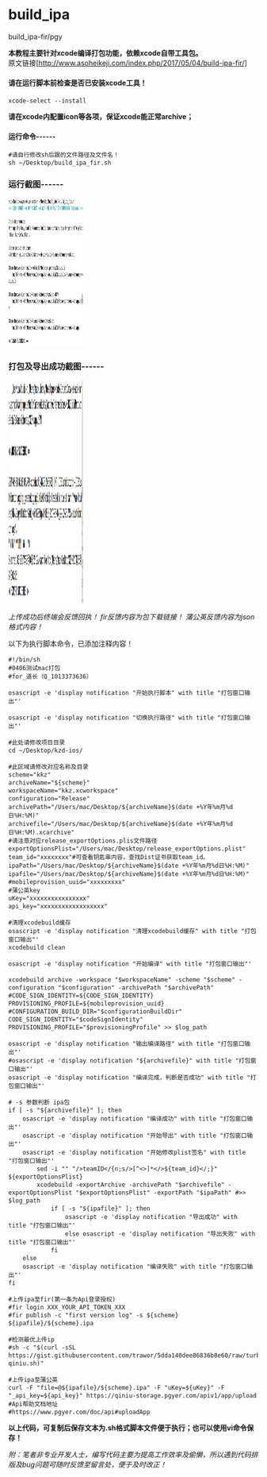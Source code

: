 # build_ipa
build_ipa-fir/pgy </br>

**本教程主要针对xcode编译打包功能，依赖xcode自带工具包。** </br>
原文链接[http://www.asoheikeji.com/index.php/2017/05/04/build-ipa-fir/] </br>
#### 请在运行脚本前检查是否已安装xcode工具！
```
xcode-select --install
```

**请在xcode内配置icon等各项，保证xcode能正常archive；**

#### 运行命令------
```
#请自行修改sh后跟的文件路径及文件名！
sh ~/Desktop/build_ipa_fir.sh
```

### 运行截图------
<img src="/1.jpeg" alt="1" height="300" width="150" > </br>
### 打包及导出成功截图------
<img src="/2.jpeg" alt="2" height="450" width="150" > </br>

*上传成功后终端会反馈回执！
fir反馈内容为包下载链接！
蒲公英反馈内容为json格式内容！*

以下为执行脚本命令，已添加注释内容！
```
#!/bin/sh
#0406测试mac打包
#for_道长（Q_1013373636）

osascript -e 'display notification "开始执行脚本" with title "打包窗口输出"'

osascript -e 'display notification "切换执行路径" with title "打包窗口输出"'

#此处请修改项目目录
cd ~/Desktop/kzd-ios/

#此区域请修改对应名称及目录
scheme="kkz"
archiveName="${scheme}"
workspaceName="kkz.xcworkspace"
configuration="Release"
archivePath="/Users/mac/Desktop/${archiveName}$(date +%Y年%m月%d日%H:%M)"
archivefile="/Users/mac/Desktop/${archiveName}$(date +%Y年%m月%d日%H:%M).xcarchive"
#请注意对应release_exportOptions.plis文件路径
exportOptionsPlist="/Users/mac/Desktop/release_exportOptions.plist"
team_id="xxxxxxxx"#可查看钥匙串内容，查找Dist证书获取team_id。
ipaPath="/Users/mac/Desktop/${archiveName}$(date +%Y年%m月%d日%H:%M)"
ipafile="/Users/mac/Desktop/${archiveName}$(date +%Y年%m月%d日%H:%M)"
#mobileprovision_uuid="xxxxxxxxx"
#蒲公英key
uKey="xxxxxxxxxxxxxxxx"
api_key="xxxxxxxxxxxxxxxxxx"

#清理xcodebuild缓存
osascript -e 'display notification "清理xcodebuild缓存" with title "打包窗口输出"'
xcodebuild clean

osascript -e 'display notification "开始编译" with title "打包窗口输出"'

xcodebuild archive -workspace "$workspaceName" -scheme "$scheme" -configuration "$configuration" -archivePath "$archivePath" #CODE_SIGN_IDENTITY=${CODE_SIGN_IDENTITY} PROVISIONING_PROFILE=${mobileprovision_uuid} #CONFIGURATION_BUILD_DIR="$configurationBuildDir" CODE_SIGN_IDENTITY="$codeSignIdentity" PROVISIONING_PROFILE="$provisioningProfile" >> $log_path

osascript -e 'display notification "输出编译路径" with title "打包窗口输出"'
#osascript -e 'display notification "${archivefile}" with title "打包窗口输出"'
osascript -e 'display notification "编译完成，判断是否成功" with title "打包窗口输出"'

# -s 参数判断 ipa包 
if [ -s "${archivefile}" ]; then
	osascript -e 'display notification "编译成功" with title "打包窗口输出"'
	osascript -e 'display notification "开始导出" with title "打包窗口输出"'
	osascript -e 'display notification "开始修改plist签名" with title "打包窗口输出"'
		sed -i "" "/>teamID</{n;s/>[^<>]*</>${team_id}</;}" ${exportOptionsPlist}
    	xcodebuild -exportArchive -archivePath "$archivefile" -exportOptionsPlist "$exportOptionsPlist" -exportPath "$ipaPath" #>> $log_path
    		if [ -s "${ipafile}" ]; then
    			osascript -e 'display notification "导出成功" with title "打包窗口输出"'
    			else osascript -e 'display notification "导出失败" with title "打包窗口输出"'
    		fi
	else
	osascript -e 'display notification "编译失败" with title "打包窗口输出"'
fi

#上传ipa至fir(第一条为Api登录授权)
#fir login XXX_YOUR_API_TOKEN_XXX
#fir publish -c "first version log" -s ${scheme} ${ipafile}/${scheme}.ipa

#检测最优上传ip
#sh -c "$(curl -sSL https://gist.githubusercontent.com/trawor/5dda140dee86836b8e60/raw/turbo-qiniu.sh)"

#上传ipa至蒲公英
curl -F "file=@${ipafile}/${scheme}.ipa" -F "uKey=${uKey}" -F "_api_key=${api_key}" https://qiniu-storage.pgyer.com/apiv1/app/upload
#Api帮助文档地址
#https://www.pgyer.com/doc/api#uploadApp
```

**以上代码，可复制后保存文本为.sh格式脚本文件便于执行；也可以使用vi命令保存！**

*附：笔者非专业开发人士，编写代码主要为提高工作效率及偷懒，所以遇到代码排版及bug问题可随时反馈至留言处，便于及时改正！*